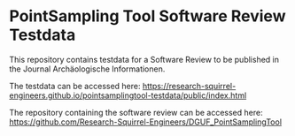 # PointSampling Tool Software Review Testdata
This repository contains testdata for a Software Review to be published in the Journal Archäologische Informationen.

The testdata can be accessed here: https://research-squirrel-engineers.github.io/pointsamplingtool-testdata/public/index.html 

The repository containing the software review can be accessed here: https://github.com/Research-Squirrel-Engineers/DGUF_PointSamplingTool

